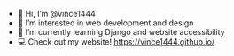 - 👋 Hi, I’m @vince1444
- 👀 I’m interested in web development and design
- 🌱 I’m currently learning Django and website accessibility
- 💻 Check out my website! https://vince1444.github.io/

<!---
vince1444/vince1444 is a ✨ special ✨ repository because its `README.md` (this file) appears on your GitHub profile.
You can click the Preview link to take a look at your changes.
--->
